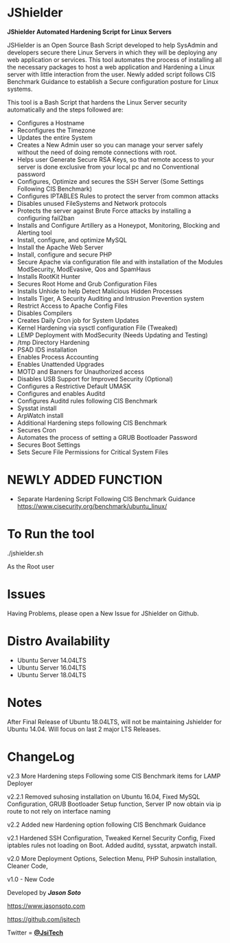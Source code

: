 # JShielder

**JShielder Automated Hardening Script for Linux Servers**

JSHielder is an Open Source Bash Script developed to help SysAdmin and developers secure there Linux Servers in which they will be deploying any web application or services. This tool automates the process of installing all the necessary packages to host a web application and Hardening a Linux server with little interaction from the user. Newly added script follows CIS Benchmark Guidance to establish a Secure configuration posture for Linux systems.

This tool is a Bash Script that hardens the Linux Server security automatically and the steps followed are:

* Configures a Hostname
* Reconfigures the Timezone
* Updates the entire System
* Creates a New Admin user so you can manage your server safely without the need of doing remote connections with root.
* Helps user Generate Secure RSA Keys, so that remote access to your server is done exclusive from your local pc and no Conventional password
* Configures, Optimize and secures the SSH Server (Some Settings Following CIS Benchmark)
* Configures IPTABLES Rules to protect the server from common attacks
* Disables unused FileSystems and Network protocols
* Protects the server against Brute Force attacks by installing a configuring fail2ban
* Installs and Configure Artillery as a Honeypot, Monitoring, Blocking and Alerting tool
* Install, configure, and optimize MySQL
* Install the Apache Web Server
* Install, configure and secure PHP
* Secure Apache via configuration file and with installation of the Modules ModSecurity, ModEvasive, Qos and SpamHaus
* Installs RootKit Hunter
* Secures Root Home and Grub Configuration Files
* Installs Unhide to help Detect Malicious Hidden Processes
* Installs Tiger, A Security Auditing and Intrusion Prevention system
* Restrict Access to Apache Config Files
* Disables Compilers
* Creates Daily Cron job for System Updates
* Kernel Hardening via sysctl configuration File (Tweaked)
* LEMP Deployment with ModSecurity (Needs Updating and Testing)
* /tmp Directory Hardening
* PSAD IDS installation
* Enables Process Accounting
* Enables Unattended Upgrades
* MOTD and Banners for Unauthorized access
* Disables USB Support for Improved Security (Optional)
* Configures a Restrictive Default UMASK
* Configures and enables Auditd
* Configures Auditd rules following CIS Benchmark 
* Sysstat install 
* ArpWatch install
* Additional Hardening steps following CIS Benchmark
* Secures Cron
* Automates the process of setting a GRUB Bootloader Password
* Secures Boot Settings
* Sets Secure File Permissions for Critical System Files


# NEWLY ADDED FUNCTION

* Separate Hardening Script Following CIS Benchmark Guidance
  https://www.cisecurity.org/benchmark/ubuntu_linux/


# To Run the tool


./jshielder.sh

As the Root user


# Issues


Having Problems, please open a New Issue for JShielder on Github.

# Distro Availability

* Ubuntu Server 14.04LTS
* Ubuntu Server 16.04LTS
* Ubuntu Server 18.04LTS

# Notes

After Final Release of Ubuntu 18.04LTS, will not be maintaining Jshielder for Ubuntu 14.04. Will focus on last 2 major LTS Releases.

# ChangeLog

v2.3 More Hardening steps Following some CIS Benchmark items for LAMP Deployer

v2.2.1 Removed suhosing installation on Ubuntu 16.04, Fixed MySQL Configuration, GRUB Bootloader Setup function,
Server IP now obtain via ip route to not rely on interface naming

v2.2 Added new Hardening option following CIS Benchmark Guidance

v2.1 Hardened SSH Configuration, Tweaked Kernel Security Config, Fixed iptables rules not loading on Boot. Added auditd, sysstat, arpwatch install.

v2.0 More Deployment Options, Selection Menu, PHP Suhosin installation, Cleaner Code,

v1.0 - New Code


Developed by ***Jason Soto***

https://www.jasonsoto.com

https://github.com/jsitech

Twitter = [**@JsiTech**](http://www.twitter.com/JsiTech)
